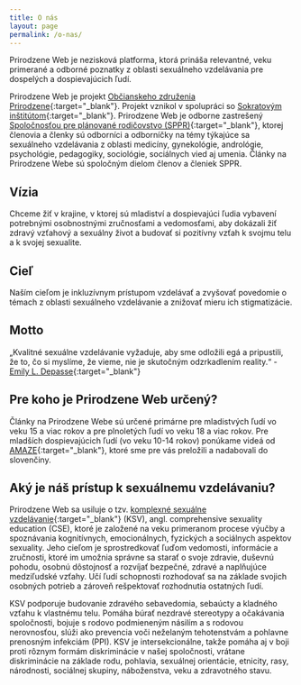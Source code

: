 ```yaml
---
title: O nás
layout: page
permalink: /o-nas/
---
```

Prirodzene Web je nezisková platforma, ktorá prináša relevantné, veku primerané a odborné poznatky z oblasti sexuálneho vzdelávania pre dospelých a dospievajúcich ľudí.  

Prirodzene Web je projekt [Občianskeho združenia Prirodzene](/obcianske-zdruzenie/){:target="_blank"}. Projekt vznikol v spolupráci so [Sokratovým inštitútom](https://www.sokratovinstitut.sk/){:target="_blank"}. Prirodzene Web je odborne zastrešený [Spoločnosťou pre plánované rodičovstvo (SPPR)](https://www.rodicovstvo.sk/){:target="_blank"}, ktorej členovia a členky sú odborníci a odborníčky na témy týkajúce sa sexuálneho vzdelávania z oblasti medicíny, gynekológie, andrológie, psychológie, pedagogiky, sociológie, sociálnych vied aj umenia. Články na Prirodzene Webe sú spoločným dielom členov a členiek SPPR.  

## **Vízia**

Chceme žiť v krajine, v ktorej sú mladiství a dospievajúci ľudia vybavení potrebnými osobnostnými zručnosťami a vedomosťami, aby dokázali žiť zdravý vzťahový a sexuálny život a budovať si pozitívny vzťah k svojmu telu a k svojej sexualite.  

## **Cieľ**

Naším cieľom je inkluzívnym prístupom vzdelávať a zvyšovať povedomie o témach z oblasti sexuálneho vzdelávanie a znižovať mieru ich stigmatizácie.  

## **Motto**

„Kvalitné sexuálne vzdelávanie vyžaduje, aby sme odložili egá a pripustili, že to, čo si myslíme, že vieme, nie je skutočným odzrkadlením reality.“ - [Emily L. Depasse](https://www.emilydepasse.com/){:target="_blank"}  

## **Pre koho je Prirodzene Web určený?**

Články na Prirodzene Webe sú určené primárne pre mladistvých ľudí vo veku 15 a viac rokov a pre plnoletých ľudí vo veku 18 a viac rokov. Pre mladších dospievajúcich ľudí (vo veku 10-14 rokov) ponúkame videá od [AMAZE](/partnerske-spolocnosti/){:target="_blank"}, ktoré sme pre vás preložili a nadabovali do slovenčiny. 

## Aký je náš prístup k sexuálnemu vzdelávaniu?

Prirodzene Web sa usiluje o tzv. [komplexné sexuálne vzdelávanie](/sexualne-vzdelavanie-vo-svete/){:target="_blank"} (KSV), angl. comprehensive sexuality education (CSE), ktoré je založené na veku primeranom procese výučby a spoznávania kognitívnych, emocionálnych, fyzických a sociálnych aspektov sexuality. Jeho cieľom je sprostredkovať ľuďom vedomosti, informácie a zručnosti, ktoré im umožnia správne sa starať o svoje zdravie, duševnú pohodu, osobnú dôstojnosť a rozvíjať bezpečné, zdravé a naplňujúce medziľudské vzťahy. Učí ľudí schopnosti rozhodovať sa na základe svojich osobných potrieb a zároveň rešpektovať rozhodnutia ostatných ľudí.  

KSV podporuje budovanie zdravého sebavedomia, sebaúcty a kladného vzťahu k vlastnému telu. Pomáha búrať nezdravé stereotypy a očakávania spoločnosti, bojuje s rodovo podmieneným násilím a s rodovou nerovnosťou, slúži ako prevencia voči neželaným tehotenstvám a pohlavne prenosným infekciám (PPI). KSV je intersekcionálne, takže pomáha aj v boji proti rôznym formám diskriminácie v našej spoločnosti, vrátane diskriminácie na základe rodu, pohlavia, sexuálnej orientácie, etnicity, rasy, národnosti, sociálnej skupiny, náboženstva, veku a zdravotného stavu.
